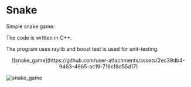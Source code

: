 # Snake

Simple snake game.

The code is written in C++.

The program uses raylib and boost test is used for unit-testing.
<p align="center">
![snake_game](https://github.com/user-attachments/assets/2ec39db4-9463-4665-ac19-716cf8d55d17)
</p>


![snake_game](https://github.com/user-attachments/assets/2ec39db4-9463-4665-ac19-716cf8d55d17)


